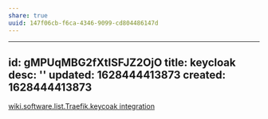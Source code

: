 ```yaml
---
share: true
uuid: 147f06cb-f6ca-4346-9099-cd804486147d
---
```

---
id: gMPUqMBG2fXtISFJZ2OjO
title: keycloak
desc: ''
updated: 1628444413873
created: 1628444413873
---

[wiki.software.list.Traefik.keycoak integration](/undefined)
